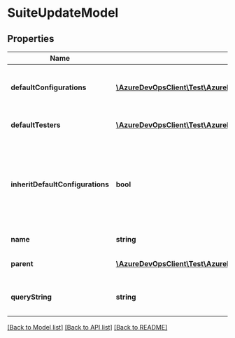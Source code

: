 # SuiteUpdateModel

## Properties
Name | Type | Description | Notes
------------ | ------------- | ------------- | -------------
**defaultConfigurations** | [**\AzureDevOpsClient\Test\AzureDevOpsClient\Test\Model\ShallowReference[]**](ShallowReference.md) | Shallow reference of default configurations for the suite. | [optional] 
**defaultTesters** | [**\AzureDevOpsClient\Test\AzureDevOpsClient\Test\Model\ShallowReference[]**](ShallowReference.md) | Shallow reference of test suite. | [optional] 
**inheritDefaultConfigurations** | **bool** | Specifies if the default configurations have to be inherited from the parent test suite in which the test suite is created. | [optional] 
**name** | **string** | Test suite name | [optional] 
**parent** | [**\AzureDevOpsClient\Test\AzureDevOpsClient\Test\Model\ShallowReference**](ShallowReference.md) | Shallow reference of the parent. | [optional] 
**queryString** | **string** | For query based suites, the new query string. | [optional] 

[[Back to Model list]](../README.md#documentation-for-models) [[Back to API list]](../README.md#documentation-for-api-endpoints) [[Back to README]](../README.md)



